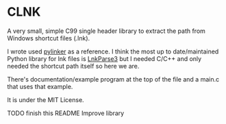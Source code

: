 CLNK
====

A very small, simple C99 single header library to extract the path from
Windows shortcut files (.lnk).

I wrote used [pylinker](https://github.com/perceptionpoint/pylnker)
as a reference.  I think the most up to date/maintained Python library
for lnk files is [LnkParse3](https://github.com/Matmaus/LnkParse3) but
I needed C/C++ and only needed the shortcut path itself so here we are.

There's documentation/example program at the top of the file and a main.c
that uses that example.

It is under the MIT License.

TODO
finish this README
Improve library
